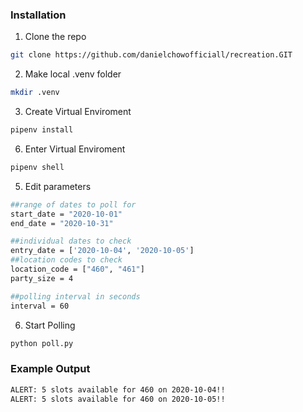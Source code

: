 
### Installation

1. Clone the repo
```sh
git clone https://github.com/danielchowofficiall/recreation.GIT
```
2. Make local .venv folder
```sh
mkdir .venv
```
3. Create Virtual Enviroment
```sh
pipenv install
```
6. Enter Virtual Enviroment
```sh
pipenv shell
```
5. Edit parameters
```sh
##range of dates to poll for
start_date = "2020-10-01"
end_date = "2020-10-31"

##individual dates to check
entry_date = ['2020-10-04', '2020-10-05']
##location codes to check
location_code = ["460", "461"]
party_size = 4

##polling interval in seconds
interval = 60
```
6. Start Polling
```sh
python poll.py
```
### Example Output
```sh
ALERT: 5 slots available for 460 on 2020-10-04!!
ALERT: 5 slots available for 460 on 2020-10-05!!
```

